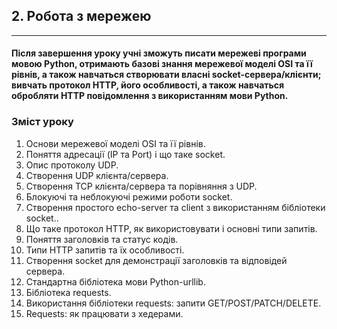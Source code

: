 ## 2. Робота з мережею

---

#### Після завершення уроку учні зможуть писати мережеві програми мовою Python, отримають базові знання мережевої моделі OSI та її рівнів, а також навчаться створювати власні socket-сервера/клієнти; вивчать протокол HTTP, його особливості, а також навчаться обробляти HTTP повідомлення з використанням мови Python.
 
### Зміст уроку
1. Основи мережевої моделі OSI та її рівнів.
2. Поняття адресації (IP та Port) і що таке socket.
3. Опис протоколу UDP.
4. Створення UDP клієнта/сервера.
5. Створення TCP клієнта/сервера та порівняння з UDP.
6. Блокуючі та неблокуючі режими роботи socket.
7. Створення простого echo-server та client з використанням бібліотеки socket..
8. Що таке протокол HTTP, як використовувати і основні типи запитів. 
9. Поняття заголовків та статус кодів. 
10. Типи HTTP запитів та їх особливості. 
11. Створення socket для демонстрації заголовків та відповідей сервера. 
12. Стандартна бібліотека мови Python-urllib. 
13. Бібліотека requests. 
14. Використання бібліотеки requests: запити GET/POST/PATCH/DELETE.
15. Requests: як працювати з хедерами.